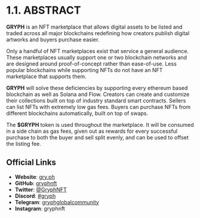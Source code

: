 # 1.1. ABSTRACT

**GRYPH** is an NFT marketplace that allows digital assets to be listed and traded across all major blockchains redefining how creators publish digital artworks and buyers purchase easier.

Only a handful of NFT marketplaces exist that service a general audience. These marketplaces usually support one or two blockchain networks and are designed around proof-of-concept rather than ease-of-use. Less popular blockchains while supporting NFTs do not have an NFT marketplace that supports them.

**GRYPH** will solve these deficiencies by supporting every ethereum based blockchain as well as Solana and Flow. Creators can create and customize their collections built on top of industry standard smart contracts. Sellers can list NFTs with extremely low gas fees. Buyers can purchase NFTs from different blockchains automatically, built on top of swaps.

The **$GRYPH** token is used throughout the marketplace. It will be consumed in a side chain as gas fees, given out as rewards for every successful purchase to both the buyer and sell split evenly, and can be used to offset the listing fee.

## Official Links

* **Website**: [gry.ph](https://gry.ph)
* **GitHub**: [gryphnft](https://github.com/gryphnft/)
* **Twitter**: [@GryphNFT](https://twitter.com/GryphNFT)
* **Discord**: [#gryph](https://discord.gg/PZDyNcVSNu)
* **Telegram**: [gryphglobalcommunity](https://t.me/gryphglobalcommunity/)
* **Instagram**: gryphnft
